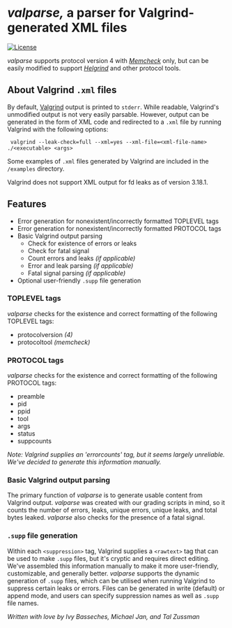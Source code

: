 # *valparse,* a parser for Valgrind-generated XML files

[![License](https://img.shields.io/github/license/tzussman/valparse)](https://github.com/tzussman/valparse)

*valparse* supports protocol version 4 with [*Memcheck*][memcheck] only, but can be easily modified to support [*Helgrind*][helgrind] and other protocol tools.

[memcheck]: https://valgrind.org/docs/manual/mc-manual.html
[helgrind]: https://valgrind.org/docs/manual/hg-manual.html

## About Valgrind `.xml` files
By default, [Valgrind][valgrind] output is printed to `stderr`. While readable, Valgrind's unmodified output is not very easily parsable. However, output can be generated in the form of XML code and redirected to a `.xml` file by running Valgrind with the following options:

[valgrind]: https://valgrind.org/

```
 valgrind --leak-check=full --xml=yes --xml-file=<xml-file-name> ./<executable> <args>
```
Some examples of `.xml` files generated by Valgrind are included in the `/examples` directory.

Valgrind does not support XML output for fd leaks as of version 3.18.1.

## Features
- Error generation for nonexistent/incorrectly formatted TOPLEVEL tags
- Error generation for nonexistent/incorrectly formatted PROTOCOL tags
- Basic Valgrind output parsing
  - Check for existence of errors or leaks
  - Check for fatal signal
  - Count errors and leaks *(if applicable)*
  - Error and leak parsing *(if applicable)*
  - Fatal signal parsing *(if applicable)*
- Optional user-friendly `.supp` file generation

### TOPLEVEL tags
*valparse* checks for the existence and correct formatting of the following TOPLEVEL tags:
- protocolversion *(4)*
- protocoltool *(memcheck)*

### PROTOCOL tags
*valparse* checks for the existence and correct formatting of the following PROTOCOL tags:
- preamble
- pid
- ppid
- tool
- args
- status
- suppcounts

*Note: Valgrind supplies an 'errorcounts' tag, but it seems largely unreliable. We've decided to generate this information manually.*

### Basic Valgrind output parsing
The primary function of *valparse* is to generate usable content from Valgrind output. *valparse* was created with our grading scripts in mind, so it counts the number of errors, leaks, unique errors, unique leaks, and total bytes leaked. *valparse* also checks for the presence of a fatal signal.

### `.supp` file generation

Within each `<suppression>` tag, Valgrind supplies a `<rawtext>` tag that can be used to make `.supp` files, but it's cryptic and requires direct editing. We've assembled this information manually to make it more user-friendly, customizable, and generally better. *valparse* supports the dynamic generation of `.supp` files, which can be utilised when running Valgrind to suppress certain leaks or errors. Files can be generated in write (default) or append mode, and users can specify suppression names as well as `.supp` file names.

*Written with love by Ivy Basseches, Michael Jan, and Tal Zussman*
